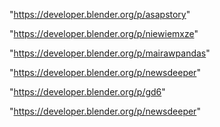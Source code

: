 "https://developer.blender.org/p/asapstory"

"https://developer.blender.org/p/niewiemxze"

"https://developer.blender.org/p/mairawpandas"

"https://developer.blender.org/p/newsdeeper"

 
"https://developer.blender.org/p/gd6"


"https://developer.blender.org/p/newsdeeper"


 

